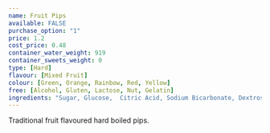 ```yaml
---
name: Fruit Pips
available: FALSE
purchase_option: "1"
price: 1.2
cost_price: 0.48
container_water_weight: 919
container_sweets_weight: 0
type: [Hard]
flavour: [Mixed Fruit]
colour: [Green, Orange, Rainbow, Red, Yellow]
free: [Alcohol, Gluten, Lactose, Nut, Gelatin]
ingredients: "Sugar, Glucose,  Citric Acid, Sodium Bicarbonate, Dextrose, Maize Starch, Flavouring, Colours: E104, E122, E129, E133; Anit-Caking Agent: Tri-Calcium Phosate"
---
```

Traditional fruit flavoured hard boiled pips.